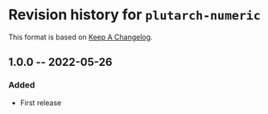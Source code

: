 # Revision history for `plutarch-numeric`

This format is based on [Keep A Changelog](https://keepachangelog.com/en/1.0.0).

## 1.0.0 -- 2022-05-26

### Added

* First release
